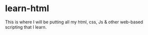 # learn-html
This is where I will be putting all my html, css, Js &amp; other web-based scripting that I learn. 
